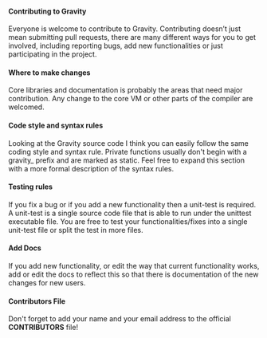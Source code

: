 #### Contributing to Gravity
Everyone is welcome to contribute to Gravity. Contributing doesn’t just mean submitting pull requests,
there are many different ways for you to get involved, including reporting bugs, add new functionalities
or just participating in the project.

#### Where to make changes
Core libraries and documentation is probably the areas that need major contribution.
Any change to the core VM or other parts of the compiler are welcomed.

#### Code style and syntax rules
Looking at the Gravity source code I think you can easily follow the same coding style and syntax rule.
Private functions usually don't begin with a gravity_ prefix and are marked as static.
Feel free to expand this section with a more formal description of the syntax rules.

#### Testing rules
If you fix a bug or if you add a new functionality then a unit-test is required.
A unit-test is a single source code file that is able to run under the unittest executable file.
You are free to test your functionalities/fixes into a single unit-test file or split the test in more files.

#### Add Docs
If you add new functionality, or edit the way that current functionality works,
add or edit the docs to reflect this so that there is documentation of the new
changes for new users.

#### Contributors File
Don't forget to add your name and your email address to the official **CONTRIBUTORS** file!
